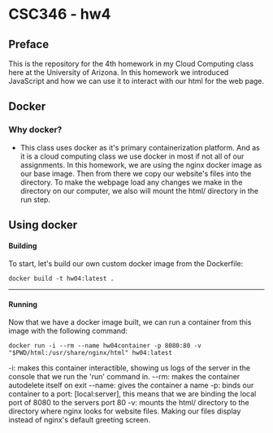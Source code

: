 # CSC346 - hw4

## Preface
This is the repository for the 4th homework in my Cloud Computing class here at the University of Arizona. In this homework we introduced JavaScript and how we can use it to interact with our html for the web page.

## Docker
### Why docker?
- This class uses docker as it's primary containerization platform. And as it is a cloud computing class we use docker in most if not all of our assignments. In this homework, we are using the nginx docker image as our base image. Then from there we copy our website's files into the directory. To make the webpage load any changes we make in the directory on our computer, we also will mount the html/ directory in the run step.

## Using docker 
#### Building
To start, let's build our own custom docker image from the Dockerfile:
    
    docker build -t hw04:latest .

---
#### Running
Now that we have a docker image built, we can run a container from this image with the following command:

    docker run -i --rm --name hw04container -p 8080:80 -v "$PWD/html:/usr/share/nginx/html" hw04:latest


-i: makes this container interactible, showing us logs of the server in the console that we run the 'run' command in.
--rm: makes the container autodelete itself on exit
--name: gives the container a name
-p: binds our container to a port: [local:server], this means that we are binding the local port of 8080 to the servers port 80
-v: mounts the html/ directory to the directory where nginx looks for website files. Making our files display instead of nginx's default greeting screen.

